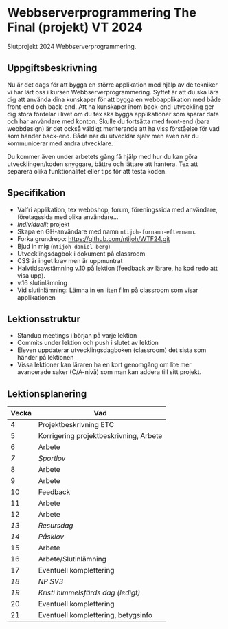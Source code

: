 # Webbserverprogrammering The Final (projekt) VT 2024

Slutprojekt 2024 Webbserverprogrammering.

##  Uppgiftsbeskrivning

Nu är det dags för att bygga en större applikation med hjälp av de tekniker vi har lärt oss i kursen Webbserverprogrammering. Syftet är att du ska lära dig att använda dina kunskaper för att bygga en webbapplikation med både front-end och back-end. Att ha kunskaper inom back-end-utveckling ger dig stora fördelar i livet om du tex ska bygga applikationer som sparar data och har användare med konton. Skulle du fortsätta med front-end (bara webbdesign) är det också väldigt meriterande att ha viss förståelse för vad som händer back-end. Både när du utvecklar själv men även när du kommunicerar med andra utvecklare.

Du kommer även under arbetets gång få hjälp med hur du kan göra utvecklingen/koden snyggare, bättre och lättare att hantera. Tex att separera olika funktionalitet eller tips för att testa koden.

##  Specifikation
- Valfri applikation, tex webbshop, forum, föreningssida med användare, företagssida med olika användare...
- *Individuellt* projekt
- Skapa en GH-användare med namn `ntijoh-fornamn-efternamn`.
- Forka grundrepo: https://github.com/ntijoh/WTF24.git
- Bjud in mig (`ntijoh-daniel-berg`)
- Utvecklingsdagbok i dokument på classroom
- CSS är inget krav men är uppmuntrat
- Halvtidsavstämning v.10 på lektion (feedback av lärare, ha kod redo att visa upp).
- v.16 slutinlämning
- Vid slutinlämning: Lämna in en liten film på classroom som visar applikationen

## Lektionsstruktur
- Standup meetings i början på varje lektion
- Commits under lektion och push i slutet av lektion
- Eleven uppdaterar utvecklingsdagboken (classroom) det sista som händer på lektionen
- Vissa lektioner kan läraren ha en kort genomgång om lite mer avancerade saker (C/A-nivå) som man kan addera till sitt projekt.

## Lektionsplanering

| Vecka 	| Vad                                    	|
|-------	|----------------------------------------	|
| 4     	| Projektbeskrivning ETC                 	|
| 5     	| Korrigering projektbeskrivning, Arbete 	|
| 6     	| Arbete                                 	|
| _7_   	| _Sportlov_                             	|
| 8     	| Arbete                                 	|
| 9     	| Arbete                                 	|
| 10    	| Feedback                               	|
| 11    	| Arbete                                 	|
| 12    	| Arbete                                 	|
| _13_    | _Resursdag_                           	|
| _14_  	| _Påsklov_                              	|
| 15    	| Arbete                                 	|
| 16    	| Arbete/Slutinlämning                   	|                                
| 17    	| Eventuell komplettering                 |
| _18_    | _NP SV3_                               	|
| _19_    | _Kristi himmelsfärds dag (ledigt)_      |
| 20    	| Eventuell komplettering                	|
| 21     	| Eventuell komplettering, betygsinfo    	|